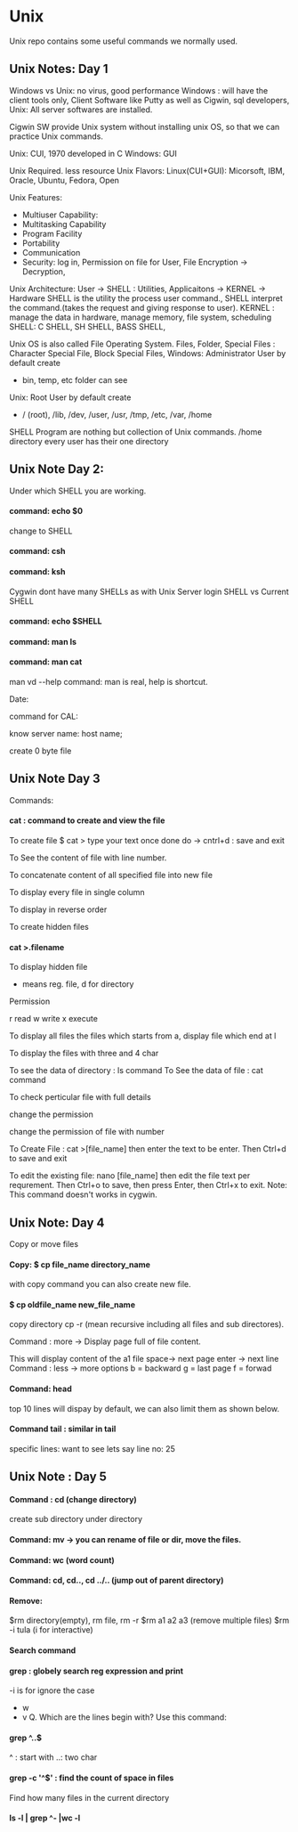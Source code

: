 # Unix

Unix repo contains some useful commands we normally used.


## Unix Notes: Day 1
Windows vs Unix: no virus, good performance
Windows : will have the client tools only, Client Software like Putty as well as Cigwin, sql developers, 
Unix: All server softwares are installed.

Cigwin SW provide Unix system without installing unix OS, so that we can practice Unix commands.

Unix: CUI, 1970 developed in C
Windows: GUI

Unix Required. less resource
Unix Flavors: Linux(CUI+GUI): Micorsoft, IBM, Oracle, Ubuntu, Fedora, Open 

Unix Features:
- Multiuser Capability:
- Multitasking Capability
- Program Facility
- Portability
- Communication 
- Security: log in, Permission on file for User, File Encryption -> Decryption, 

Unix Architecture:
User -> SHELL : Utilities, Applicaitons -> KERNEL -> Hardware
SHELL is the utility the process user command., SHELL interpret the command.(takes the request and giving response to user).
KERNEL  : manage the data in hardware, manage memory, file system, scheduling
SHELL: C SHELL, SH SHELL, BASS SHELL,

Unix OS is also called File Operating System.
Files, 
Folder, 
Special Files : Character Special File, Block Special Files, 
Windows: Administrator User by default create
- bin, temp, etc folder can see

Unix: Root User by default create
- / (root), /lib, /dev, /user, /usr, /tmp, /etc, /var, /home

SHELL Program are nothing but collection of Unix commands.
/home directory every user has their one directory

## Unix Note Day 2:
Under which SHELL you are working.
#### command: echo $0
change to SHELL
#### command: csh
#### command: ksh
Cygwin dont have many SHELLs as with Unix Server
login SHELL vs Current SHELL
#### command: echo $SHELL
#### command: man ls
#### command: man cat
man vd --help command: man is real, help is shortcut.

Date: 
 

command for CAL:

 

know server name: host name;
 

create 0 byte file
 

## Unix Note Day 3
Commands: 
#### cat : command to create and view the file
To create file
$ cat > type your text once done do -> cntrl+d : save and exit
 
To See the content of file with line number.
 
To concatenate content of all specified file into new file
 
To display every file in single column
 

 
To display in reverse order
 

To create hidden files
#### cat >.filename
 

To display hidden file
 
- means reg. file, d for directory
 

Permission
 
r read
w write
x execute

To display all files the files which starts from a, display file which end at l
 
To display the files with three and 4 char
 
 

To see the data of directory : ls command
To See the data of file : cat command

 

To check perticular file with full details 
 

change the permission
 


 

 

change the permission of file with number 
 

 
 
 


To Create File : cat >[file_name]
then enter the text to be enter. Then Ctrl+d to save and exit

To edit the existing file: nano [file_name]
then edit the file text per requrement. Then Ctrl+o to save, then press Enter, then Ctrl+x to exit.
Note: This command doesn't works in cygwin.


## Unix Note: Day 4
Copy or move files
#### Copy: $ cp file_name directory_name
 

with copy command you can also create new file. 
#### $ cp oldfile_name new_file_name
 

copy directory
cp -r (mean recursive including all files and sub directores).
 
Command : more -> Display page full of file content.
 
This will display content of the a1 file
space-> next page
enter -> next line
Command : less -> more options 
b = backward
g =  last page
f = forwad 

#### Command: head
top 10 lines will dispay by default, we can also limit them as shown below.
 
#### Command tail : similar in tail 
 
specific lines: want to see lets say line no: 25
 

## Unix Note : Day 5
#### Command : cd (change directory)
create sub directory under directory

#### Command: mv -> you can rename of file or dir, move the files.
 

 

#### Command: wc (word count)
 

#### Command: cd, cd.., cd ../.. (jump out of parent directory)

#### Remove: 
$rm directory(empty), rm file, rm -r <directory>
$rm a1 a2 a3 (remove multiple files)
$rm -i tula (i for interactive)

#### Search command
#### grep : globely search reg expression and print
 
-i is for ignore the case
- w
- v
Q. Which are the lines begin with?
Use this command: 
#### grep ^..$
^ : start with
..: two char
#### grep -c  '^$' : find the count of space in files

Find how many files in the current directory
#### ls -l  | grep ^- |wc -l
 









